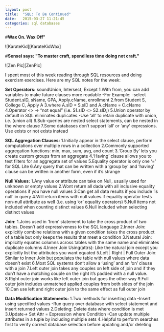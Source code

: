 ```yaml
---
layout: post
title:  "SQL: To Be Continued"
date:   2015-03-27 11:21:45
categories: sql databases
---
```


#**Wax On. Wax Off"**

![KarateKid][KarateKidWax]

#**Sensei says: "To master craft, spend less time doing not craft."**

![Zen Pic][ZenPic]

I spent most of this week reading through SQL resources and doing exercism exercises. Here are my SQL notes for the week:

**Set Operators:**
soundUnion, Intersect, Except
1.With from, you can add variables to make future clauses more readable
-For Example:
-select Student.sID, sName, GPA, Apply.cName, enrollment
2.from Student S, College C, Apply A
3.where A.sID = S.sID and A.cName = C.cName
4.Operator <>	→ “not equal” (i.e. S1.sID <> S2.sID;)
5.Union operator by default in SQL eliminates duplicates
-Use ‘all’ to retain duplicate with union, i.e. (union all)
6.Sub-queries are nested select statements, can be nested in the where clause
7.Some databases don’t support ‘all’ or ‘any’ expressions.  Use exists or not exists instead

**SQL Aggregation Clauses:**
1.Initially appear in the select clause, perform computations over multiple rows in a collection
2.Commonly supported aggregation functions: min, max, sum, avg, and count
3.‘Group By’ lets you create custom groups from an aggregate 
4.‘Having’ clause allows you to test filters for an aggregate set of values
5.Equality operator is only one ‘=’ for SQL Lite 
6.Any query that can be written with a ‘group by’ and ‘having’ clause can be written in another form, even if it’s strange 

**Null Values:**
1.Any value or attribute can take on Null, usually used for unknown or empty values
2.Wont return all dada with all inclusive equality operations if you have null values
3.Can get all data results if you include ‘is null’ in query
4.Will return items with null values if equality operator tests non-null attribute as well (i.e. using ‘or’ equality operators) 
5.Null items not included when counting distinct values
6.Null included when selecting distinct values 

**Join:**
1.Joins used in ‘from’ statement to take the cross product of two tables. Doesn’t add expressiveness to the SQL language
2.Inner Join: explicitly combine relations with a given condition takes the cross product of a table but only keeps the results that meet a condition 
3.Natural Join: implicitly equates columns across tables with the same name and eliminates duplicate columns
4.Inner Join Using(attrs): Like the natural join except you explicitly list the attributes you want equated
5.Left | Right | Full Outer Join: Similar to Inner Join but populates the table with null values where data doesn’t exist
6.Most SQL systems don’t allow a ‘using’ and an ‘on’ clause with a join
7.Left outer join takes any couples on left side of join and if they don’t have a matching couple on the right it’s padded with a null value.
8.Right outer join works like left outer join but goes the other way
9.Full outer join includes unmatched applied couples from both sides of the join
10.Can use left and right outer join to the same effect as full outer join


**Data Modification Statements:**
1.Two methods for inserting data
-Insert using specified values
-Run query over database with select statement and insert returned values
2.Deleting: Delete data where condition is met
3.Update→  Set Attr = Expression where Condition
-Can update multiple attributes in a tuple by including multiple sets
4.Helpful to perform searches first to verify correct database selection before updating and/or deleting


[KrateKidWax]: http://jargonfiles.files.wordpress.com/2013/02/waxonwaxoff.jpg
